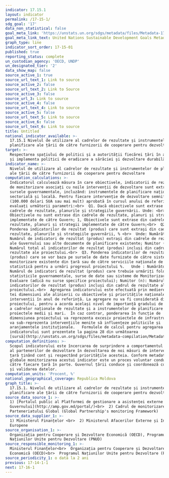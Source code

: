 ```yaml
---
indicator: 17.15.1
layout: indicator
permalink: /17-15-1/
sdg_goal: '17'
data_non_statistical: false
goal_meta_link: 'https://unstats.un.org/sdgs/metadata/files/Metadata-17-15-01.pdf'
goal_meta_link_text: United Nations Sustainable Development Goals Metadata (pdf 468kB)
graph_type: line
indicator_sort_order: 17-15-01
published: true
reporting_status: complete
un_custodian_agency: 'OECD, UNDP'
un_designated_tier: '2'
data_show_map: false
source_active_1: true
source_url_text_1: Link to source
source_active_2: false
source_url_text_2: Link to Source
source_active_3: false
source_url_3: Link to source
source_active_4: false
source_url_text_4: Link to source
source_active_5: false
source_url_text_5: Link to source
source_active_6: false
source_url_text_6: Link to source
title: Untitled
national_indicator_available: >-
  17.15.1 Nivelul de utilizare al cadrelor de rezultate și instrumentelor de
  planificare ale țării de către furnizorii de cooperare pentru dezvoltare
target: >-
  Respectarea spațiului de politici și a autorității fiecărei țări în a stabili
  și implementa politici de eradicare a sărăciei și dezvoltare durabilă
indicator_name: >-
  Nivelul de utilizare al cadrelor de rezultate și instrumentelor de planificare
  ale țării de către furnizorii de cooperare pentru dezvoltare
computation_calculations: >-
  Indicatorul calculează măsura în care obiectivele, indicatorii de rezultat și
  de monitorizare asociați cu noile intervenții de dezvoltare sunt extrase din
  sursele guvernamentale, incluzând: instrumentele de planificare națională,
  sectorială și locală. Pentru fiecare intervenție de dezvoltare semnificativă
  (100.000 dolari SUA sau mai mult) aprobată în cursul anului de referință, sunt
  evaluați următorii parametri:<br>  Q1. Dacă obiectivele sunt extrase din
  cadrele de rezultate, planurile și strategiile guvernării. Unde: <br>  0,
  Obiectivele nu sunt extrase din cadrele de rezultate, planuri și strategii
  implementate de către Guvern; 1, Obiectivele sunt extrase din cadrele de
  rezultate, planuri și strategii implementate de către Guvern;<br>  Q2.
  Ponderea indicatorilor de rezultat (produs) care sunt extrași din cadrele de
  rezultate, planurile și strategiile guvernării, % <br>  Unde: Numărător (nr):
  Numărul de indicatori de rezultat (produs) extrași din cadrele de rezultate
  ale Guvernului sau alte documente de planificare existente; Numitor (n):
  Numărul total al indicatorilor de rezultat (produs) incluși din cadrul de
  rezultate ale proiectului.<br>  Q3. Ponderea indicatorilor de rezultate
  (produs) care se vor baza pe sursele de date furnizate de către sistemele  de
  monitorizare existente din țară sau de către serviciile naționale de
  statistică pentru a urmări progresul proiectului %.   Unde : Numărător (ns):
  Numărul de indicatori de rezultat (produs) care trebuie urmăriți folosind
  statisticile guvernamentale, surse de date sau sisteme de Monitorizare și
  Evaluare (adică nu surse specifice proiectului); Numitor (n): Numărul total al
  indicatorilor de rezultat (produs) incluși din cadrul de rezultate ale
  proiectului.<br>  Agregarea indicatorului este efectuată prin medierea a celor
  tei dimensiuni ale alinierii cu obiectivele și prioritățile naționale a noilor
  intervenții în anul de referință. La agregare nu va fi considerată dimensiunea
  proiectului, pentru a acorda același nivel de importanță gradului de utilizare
  a cadrelor naționale de rezultate și a instrumentelor de planificare în
  proiectele medii și mari.  În caz contrar, ponderarea în funcție de
  dimensiunea proiectului va reprezenta excesiv proiectele de infrastructură și
  va sub-reprezenta intervențiile menite să influențeze politicile și
  aranjamentele instituționale.   Formulele de calcul pentru agregarea
  indicatorului sunt prezentate la pagina 28 din următoarea
  [sursă](http://unstats.un.org/sdgs/files/metadata-compilation/Metadata-Goal-17.pdf)
computation_definitions: >-
  Scopul indicatorului este încercarea de surprindere a comportamentul general
  al partenerilor de dezvoltare în dezvoltarea de noi măsuri de intervenție în
  țară ținând cont și respectând prioritățile acesteia. Conform metadatelor
  globale monitorizarea acestui indicator este un proces voluntar condus de
  către fiecare țară în parte. Guvernul țării conduce și coordonează colectarea
  și validarea datelor.
computation_units: 'Procent, %'
national_geographical_coverage: Republica Moldova
graph_title: >-
  17.15.1. Nivelul de utilizare al cadrelor de rezultate și instrumentelor de
  planificare ale țării de către furnizorii de cooperare pentru dezvoltare
source_data_source_1: >-
  1) [Portalul public al Platformei de gestionare a asistenței externe al
  Guvernului](http://amp.gov.md/portal/)<br>  2) Cadrul de monitorizare al
  Parteneriatului Global (Global Partnership's monitoring Framework)
source_data_supplier_1: >-
  1) Ministerul Finanțelor <br>  2) Ministerul Afacerilor Externe și Integrării
  Europene
source_organisation_1: >-
  Organizația pentru Cooperare și Dezvoltare Economică (OECD), Programul
  Națiunilor Unite pentru Dezvoltare (PNUD)
source_responsible_monitoring_1: >-
  Ministerul Finanțelor<br>  Organizația pentru Cooperare și Dezvoltare
  Economică (OECD)<br>  Programul Națiunilor Unite pentru Dezvoltare (PNUD)
source_periodicity_1: o dată la 2 ani
previous: 17-14-1-1
next: 17-16-1
---
```

